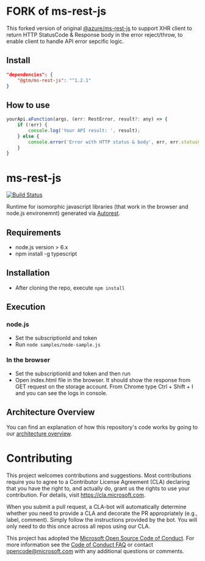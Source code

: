 # FORK of ms-rest-js
This forked version of original [@azure/ms-rest-js](https://github.com/Azure/ms-rest-js) to support XHR client to return HTTP StatusCode & Response body in the error reject/throw, to enable client to handle API error sepcific logic.

## Install
```json
"dependencies": {
    "@gtm/ms-rest-js": "^1.2.1"
}
```

## How to use
```javascript
yourApi.aFunction(args, (err: RestError, result?: any) => {
    if (!err) {
        console.log('Your API result: ', result);
    } else {
        console.error('Error with HTTP status & body', err, err.statusCode,  err.body);
    }
}
```

# ms-rest-js

[![Build Status](https://dev.azure.com/azure-public/adx/_apis/build/status/public.Azure.ms-rest-js)](https://dev.azure.com/azure-public/adx/_build/latest?definitionId=6)

Runtime for isomorphic javascript libraries (that work in the browser and node.js environemnt) generated via [Autorest](https://github.com/Azure/Autorest).

## Requirements
- node.js version > 6.x
- npm install -g typescript

## Installation
- After cloning the repo, execute `npm install`

## Execution

### node.js
- Set the subscriptionId and token
- Run `node samples/node-sample.js`

### In the browser
- Set the subscriptionId and token and then run
- Open index.html file in the browser. It should show the response from GET request on the storage account. From Chrome type Ctrl + Shift + I and you can see the logs in console.

## Architecture Overview

You can find an explanation of how this repository's code works by going to our [architecture overview](https://github.com/Azure/ms-rest-js/blob/master/docs/architectureOverview.md).

# Contributing

This project welcomes contributions and suggestions.  Most contributions require you to agree to a
Contributor License Agreement (CLA) declaring that you have the right to, and actually do, grant us
the rights to use your contribution. For details, visit https://cla.microsoft.com.

When you submit a pull request, a CLA-bot will automatically determine whether you need to provide
a CLA and decorate the PR appropriately (e.g., label, comment). Simply follow the instructions
provided by the bot. You will only need to do this once across all repos using our CLA.

This project has adopted the [Microsoft Open Source Code of Conduct](https://opensource.microsoft.com/codeofconduct/).
For more information see the [Code of Conduct FAQ](https://opensource.microsoft.com/codeofconduct/faq/) or
contact [opencode@microsoft.com](mailto:opencode@microsoft.com) with any additional questions or comments.
